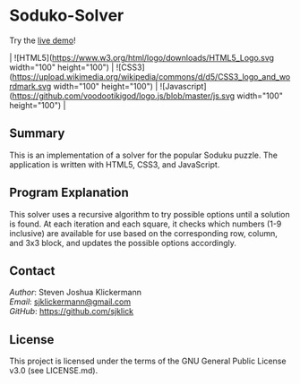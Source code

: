 Soduko-Solver
=============

Try the [live demo](https://sjklick.github.io/Sudoku-Solver/)!

| ![HTML5](https://www.w3.org/html/logo/downloads/HTML5_Logo.svg width="100" height="100")
| ![CSS3](https://upload.wikimedia.org/wikipedia/commons/d/d5/CSS3_logo_and_wordmark.svg width="100" height="100")
| ![Javascript](https://github.com/voodootikigod/logo.js/blob/master/js.svg width="100" height="100") |

Summary
-------

This is an implementation of a solver for the popular Soduku puzzle.
The application is written with HTML5, CSS3, and JavaScript.

Program Explanation
-------------------

This solver uses a recursive algorithm to try possible options until a solution
is found. At each iteration and each square, it checks which numbers (1-9 inclusive)
are available for use based on the corresponding row, column, and 3x3 block, and
updates the possible options accordingly.

Contact
-------

*Author*: Steven Joshua Klickermann\
*Email*: sjklickermann@gmail.com\
*GitHub*: https://github.com/sjklick

License
-------

This project is licensed under the terms of the GNU General Public
License v3.0 (see LICENSE.md).
